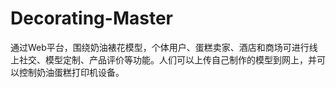 # Decorating-Master
通过Web平台，围绕奶油裱花模型，个体用户、蛋糕卖家、酒店和商场可进行线上社交、模型定制、产品评价等功能。人们可以上传自己制作的模型到网上，并可以控制奶油蛋糕打印机设备。
